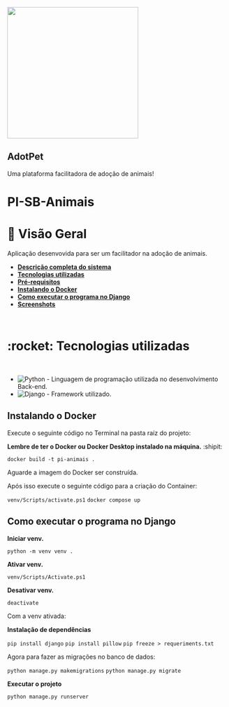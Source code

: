 <p>
 <img width="300" src="https://github.com/SrTorpedro/PI-SB-Animais/blob/main/static/imgs/logo.png?raw=true" />
 <h2 align="">AdotPet</h2>
 <p align="">Uma plataforma facilitadora de adoção de animais!</p>

# PI-SB-Animais

# :memo: Visão Geral

Aplicação desenvovida para ser um facilitador na adoção de animais.


 * <strong><a href="#description">Descrição completa do sistema</a></strong>
 * <strong><a href="#tecnologias">Tecnologias utilizadas</a></strong>
 * <strong><a href="#requisitos">Pré-requisitos</a></strong>
 * <strong><a href="#docker">Instalando o Docker</a></strong>
 * <strong><a href="#django">Como executar o programa no Django</a></strong>
 * <strong><a href="#screenshots">Screenshots</a></strong>
 
<br>

<h1 id="tecnologias">:rocket: Tecnologias utilizadas</h1>

<br>

* <img alt="Python" src="https://img.shields.io/badge/-Python-green"> - Linguagem de programação utilizada no desenvolvimento Back-end.
* <img alt="Django" src="https://img.shields.io/badge/-Django-green"> - Framework utilizado.

## Instalando o Docker

Execute o seguinte código no Terminal na pasta raíz do projeto:

**Lembre de ter o Docker ou Docker Desktop instalado na máquina.** :shipit:

`docker build -t pi-animais .`

Aguarde a imagem do Docker ser construída.

Após isso execute o seguinte código para a criação do Container:

`venv/Scripts/activate.ps1`
`docker compose up`

## Como executar o programa no Django

**Iniciar venv.**

`python -m venv venv .`

**Ativar venv.**

`venv/Scripts/Activate.ps1`

**Desativar venv.**

`deactivate`

Com a venv ativada:

**Instalação de dependências**

`pip install django`
`pip install pillow`
`pip freeze > requeriments.txt`

Agora para fazer as migrações no banco de dados:

`python manage.py makemigrations`
`python manage.py migrate`

**Executar o projeto**

`python manage.py runserver`
